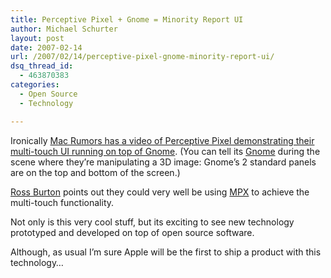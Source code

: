 ```yaml
---
title: Perceptive Pixel + Gnome = Minority Report UI
author: Michael Schurter
layout: post
date: 2007-02-14
url: /2007/02/14/perceptive-pixel-gnome-minority-report-ui/
dsq_thread_id:
  - 463870383
categories:
  - Open Source
  - Technology

---
```

Ironically [Mac Rumors has a video of Perceptive Pixel demonstrating their multi-touch UI running on top of Gnome][1]. (You can tell its [Gnome][2] during the scene where they&#8217;re manipulating a 3D image: Gnome&#8217;s 2 standard panels are on the top and bottom of the screen.)
  
[Ross Burton][3] points out they could very well be using [MPX][4] to achieve the multi-touch functionality.

Not only is this very cool stuff, but its exciting to see new technology prototyped and developed on top of open source software.

Although, as usual I&#8217;m sure Apple will be the first to ship a product with this technology&#8230;

 [1]: http://www.macrumors.com/2007/02/12/more-multitouch-from-jeff-han/
 [2]: http://en.wikipedia.org/wiki/GNOME
 [3]: http://www.burtonini.com/blog/computers/multitouch-2007-02-14-09-44
 [4]: http://wearables.unisa.edu.au/mpx/